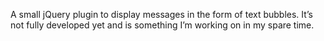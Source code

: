 A small jQuery plugin to display messages in the form of text bubbles. It’s not fully developed yet and is something I’m working on in my spare time. 